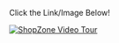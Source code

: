 Click the Link/Image Below!

[![ShopZone Video Tour](https://img.youtube.com/vi/AU5HKvkiB0g/default.jpg)](https://www.youtube.com/watch?v=AU5HKvkiB0g)
